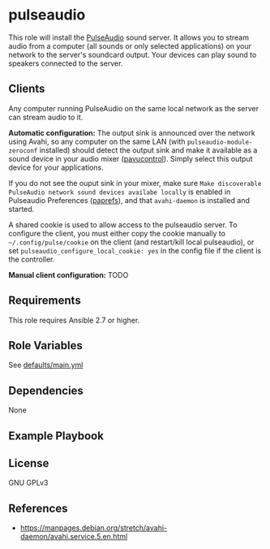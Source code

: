 pulseaudio
=============

This role will install the [PulseAudio](https://en.wikipedia.org/wiki/Pulseaudio) sound server. It allows you to stream audio from a computer (all sounds or only selected applications) on your network to the server's soundcard output. Your devices can play sound to speakers connected to the server.


Clients
------------

Any computer running PulseAudio on the same local network as the server can stream audio to it.

**Automatic configuration:** The output sink is announced over the network using Avahi, so any computer on the same LAN (with `pulseaudio-module-zeroconf` installed) should detect the output sink and make it available as a sound device in your audio mixer ([pavucontrol](https://packages.debian.org/stretch/pavucontrol)). Simply select this output device for your applications.

If you do not see the ouput sink in your mixer, make sure `Make discoverable PulseAudio network sound devices availabe locally` is enabled in Pulseaudio Preferences ([paprefs](https://packages.debian.org/stretch/paprefs)), and that `avahi-daemon` is installed and started.

A shared cookie is used to allow access to the pulseaudio server. To configure the client, you must either copy the cookie manually to `~/.config/pulse/cookie` on the client (and restart/kill local pulseaudio), or set `pulseaudio_configure_local_cookie: yes` in the config file if the client is the controller.

**Manual client configuration:** TODO

Requirements
------------

This role requires Ansible 2.7 or higher.


Role Variables
--------------

See [defaults/main.yml](defaults/main.yml)

Dependencies
------------

None

Example Playbook
----------------


License
-------

GNU GPLv3

References
-----------------

- https://manpages.debian.org/stretch/avahi-daemon/avahi.service.5.en.html